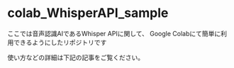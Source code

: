 # colab_WhisperAPI_sample

ここでは音声認識AIであるWhisper APIに関して、
Google Colabにて簡単に利用できるようにしたリポジトリです　

使い方などの詳細は下記の記事をご覧ください。
